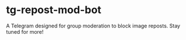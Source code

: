 # tg-repost-mod-bot
A Telegram designed for group moderation to block image reposts.
Stay tuned for more!
